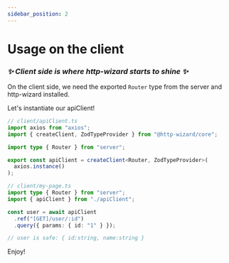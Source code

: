 ```yaml
---
sidebar_position: 2
---
```


# Usage on the client

### <i>✨ Client side is where http-wizard starts to shine ✨</i>

On the client side, we need the exported `Router` type from the server and http-wizard installed.

Let's instantiate our apiClient!

```typescript title="Client instancation with axios"
// client/apiClient.ts
import axios from "axios";
import { createClient, ZodTypeProvider } from "@http-wizard/core";

import type { Router } from "server";

export const apiClient = createClient<Router, ZodTypeProvider>(
  axios.instance()
);
```

```typescript title="apiClient usage"
// client/my-page.ts
import type { Router } from "server";
import { apiClient } from "./apiClient";

const user = await apiClient
  .ref("[GET]/user/:id")
  .query({ params: { id: "1" } });

// user is safe: { id:string, name:string }
```

Enjoy!
